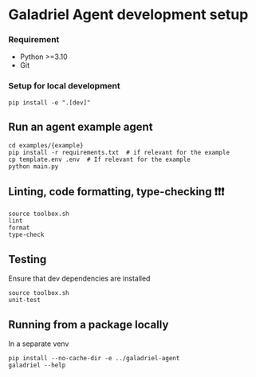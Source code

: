 # Galadriel Agent development setup 

### Requirement

- Python >=3.10
- Git

### Setup for local development

```shell
pip install -e ".[dev]"
```

## Run an agent example agent
```shell
cd examples/{example}
pip install -r requirements.txt  # if relevant for the example
cp template.env .env  # If relevant for the example
python main.py
```

## Linting, code formatting, type-checking ❗❗❗
```shell
source toolbox.sh
lint
format
type-check
```

## Testing
Ensure that dev dependencies are installed
```shell
source toolbox.sh
unit-test
```


## Running from a package locally

In a separate venv
```shell
pip install --no-cache-dir -e ../galadriel-agent
galadriel --help
```